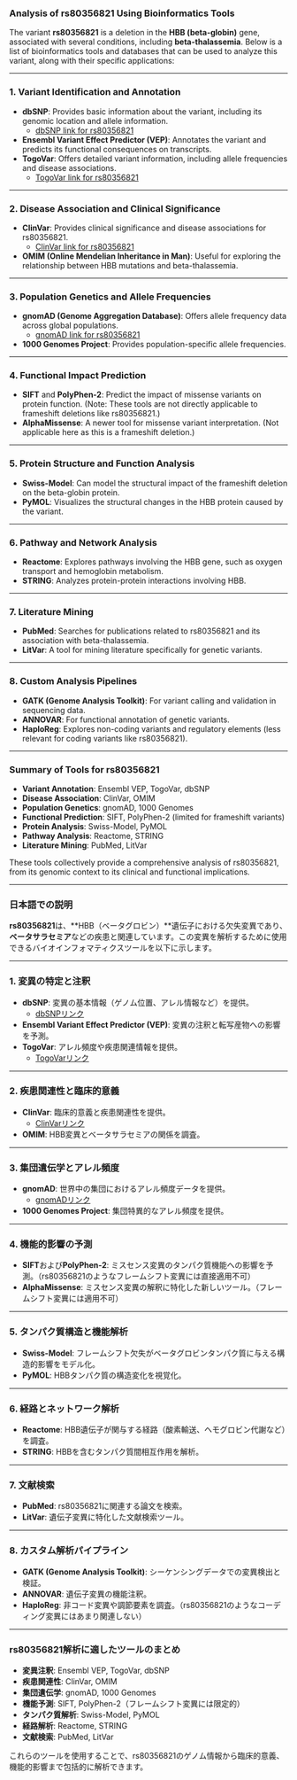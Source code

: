 ### Analysis of rs80356821 Using Bioinformatics Tools

The variant **rs80356821** is a deletion in the **HBB (beta-globin)** gene, associated with several conditions, including **beta-thalassemia**. Below is a list of bioinformatics tools and databases that can be used to analyze this variant, along with their specific applications:

---

### 1. **Variant Identification and Annotation**
   - **dbSNP**: Provides basic information about the variant, including its genomic location and allele information.
     - [dbSNP link for rs80356821](https://identifiers.org/dbsnp/rs80356821)
   - **Ensembl Variant Effect Predictor (VEP)**: Annotates the variant and predicts its functional consequences on transcripts.
   - **TogoVar**: Offers detailed variant information, including allele frequencies and disease associations.
     - [TogoVar link for rs80356821](https://togovar.org/variant/tgv371136709)

---

### 2. **Disease Association and Clinical Significance**
   - **ClinVar**: Provides clinical significance and disease associations for rs80356821.
     - [ClinVar link for rs80356821](https://www.ncbi.nlm.nih.gov/clinvar/variation/15417)
   - **OMIM (Online Mendelian Inheritance in Man)**: Useful for exploring the relationship between HBB mutations and beta-thalassemia.

---

### 3. **Population Genetics and Allele Frequencies**
   - **gnomAD (Genome Aggregation Database)**: Offers allele frequency data across global populations.
     - [gnomAD link for rs80356821](https://gnomad.broadinstitute.org/variant/11-5226762-CAAAG-C?dataset=gnomad_r4)
   - **1000 Genomes Project**: Provides population-specific allele frequencies.

---

### 4. **Functional Impact Prediction**
   - **SIFT** and **PolyPhen-2**: Predict the impact of missense variants on protein function. (Note: These tools are not directly applicable to frameshift deletions like rs80356821.)
   - **AlphaMissense**: A newer tool for missense variant interpretation. (Not applicable here as this is a frameshift deletion.)

---

### 5. **Protein Structure and Function Analysis**
   - **Swiss-Model**: Can model the structural impact of the frameshift deletion on the beta-globin protein.
   - **PyMOL**: Visualizes the structural changes in the HBB protein caused by the variant.

---

### 6. **Pathway and Network Analysis**
   - **Reactome**: Explores pathways involving the HBB gene, such as oxygen transport and hemoglobin metabolism.
   - **STRING**: Analyzes protein-protein interactions involving HBB.

---

### 7. **Literature Mining**
   - **PubMed**: Searches for publications related to rs80356821 and its association with beta-thalassemia.
   - **LitVar**: A tool for mining literature specifically for genetic variants.

---

### 8. **Custom Analysis Pipelines**
   - **GATK (Genome Analysis Toolkit)**: For variant calling and validation in sequencing data.
   - **ANNOVAR**: For functional annotation of genetic variants.
   - **HaploReg**: Explores non-coding variants and regulatory elements (less relevant for coding variants like rs80356821).

---

### Summary of Tools for rs80356821
- **Variant Annotation**: Ensembl VEP, TogoVar, dbSNP
- **Disease Association**: ClinVar, OMIM
- **Population Genetics**: gnomAD, 1000 Genomes
- **Functional Prediction**: SIFT, PolyPhen-2 (limited for frameshift variants)
- **Protein Analysis**: Swiss-Model, PyMOL
- **Pathway Analysis**: Reactome, STRING
- **Literature Mining**: PubMed, LitVar

These tools collectively provide a comprehensive analysis of rs80356821, from its genomic context to its clinical and functional implications.

---

### 日本語での説明

**rs80356821**は、**HBB（ベータグロビン）**遺伝子における欠失変異であり、**ベータサラセミア**などの疾患と関連しています。この変異を解析するために使用できるバイオインフォマティクスツールを以下に示します。

---

### 1. **変異の特定と注釈**
   - **dbSNP**: 変異の基本情報（ゲノム位置、アレル情報など）を提供。
     - [dbSNPリンク](https://identifiers.org/dbsnp/rs80356821)
   - **Ensembl Variant Effect Predictor (VEP)**: 変異の注釈と転写産物への影響を予測。
   - **TogoVar**: アレル頻度や疾患関連情報を提供。
     - [TogoVarリンク](https://togovar.org/variant/tgv371136709)

---

### 2. **疾患関連性と臨床的意義**
   - **ClinVar**: 臨床的意義と疾患関連性を提供。
     - [ClinVarリンク](https://www.ncbi.nlm.nih.gov/clinvar/variation/15417)
   - **OMIM**: HBB変異とベータサラセミアの関係を調査。

---

### 3. **集団遺伝学とアレル頻度**
   - **gnomAD**: 世界中の集団におけるアレル頻度データを提供。
     - [gnomADリンク](https://gnomad.broadinstitute.org/variant/11-5226762-CAAAG-C?dataset=gnomad_r4)
   - **1000 Genomes Project**: 集団特異的なアレル頻度を提供。

---

### 4. **機能的影響の予測**
   - **SIFT**および**PolyPhen-2**: ミスセンス変異のタンパク質機能への影響を予測。（rs80356821のようなフレームシフト変異には直接適用不可）
   - **AlphaMissense**: ミスセンス変異の解釈に特化した新しいツール。（フレームシフト変異には適用不可）

---

### 5. **タンパク質構造と機能解析**
   - **Swiss-Model**: フレームシフト欠失がベータグロビンタンパク質に与える構造的影響をモデル化。
   - **PyMOL**: HBBタンパク質の構造変化を視覚化。

---

### 6. **経路とネットワーク解析**
   - **Reactome**: HBB遺伝子が関与する経路（酸素輸送、ヘモグロビン代謝など）を調査。
   - **STRING**: HBBを含むタンパク質間相互作用を解析。

---

### 7. **文献検索**
   - **PubMed**: rs80356821に関連する論文を検索。
   - **LitVar**: 遺伝子変異に特化した文献検索ツール。

---

### 8. **カスタム解析パイプライン**
   - **GATK (Genome Analysis Toolkit)**: シーケンシングデータでの変異検出と検証。
   - **ANNOVAR**: 遺伝子変異の機能注釈。
   - **HaploReg**: 非コード変異や調節要素を調査。（rs80356821のようなコーディング変異にはあまり関連しない）

---

### rs80356821解析に適したツールのまとめ
- **変異注釈**: Ensembl VEP, TogoVar, dbSNP
- **疾患関連性**: ClinVar, OMIM
- **集団遺伝学**: gnomAD, 1000 Genomes
- **機能予測**: SIFT, PolyPhen-2（フレームシフト変異には限定的）
- **タンパク質解析**: Swiss-Model, PyMOL
- **経路解析**: Reactome, STRING
- **文献検索**: PubMed, LitVar

これらのツールを使用することで、rs80356821のゲノム情報から臨床的意義、機能的影響まで包括的に解析できます。